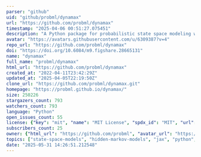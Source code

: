 ```yaml
---
parser: "github"
uid: "github/probml/dynamax"
url: "https://github.com/probml/dynamax"
timestamp: "2025-04-06 00:51:27.075451"
description: "A Python package for probabilistic state space modeling with JAX"
avatar: "https://avatars.githubusercontent.com/u/6309387?v=4"
repo_url: "https://github.com/probml/dynamax"
doi: "https://doi.org/10.6084/m9.figshare.28665131"
name: "dynamax"
full_name: "probml/dynamax"
html_url: "https://github.com/probml/dynamax"
created_at: "2022-04-11T23:42:29Z"
updated_at: "2025-04-05T22:19:50Z"
clone_url: "https://github.com/probml/dynamax.git"
homepage: "https://probml.github.io/dynamax/"
size: 250226
stargazers_count: 793
watchers_count: 793
language: "Python"
open_issues_count: 55
license: {"key": "mit", "name": "MIT License", "spdx_id": "MIT", "url": "https://api.github.com/licenses/mit", "node_id": "MDc6TGljZW5zZTEz"}
subscribers_count: 25
owner: {"html_url": "https://github.com/probml", "avatar_url": "https://avatars.githubusercontent.com/u/6309387?v=4", "login": "probml", "type": "Organization"}
topics: ["state-space-models", "hidden-markov-models", "jax", "python", "kalman-filter"]
date: "2025-05-31 14:26:51.212548"
---
```

